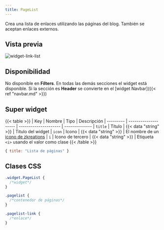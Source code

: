 ```yaml
---
title: PageList
---
```


Crea una lista de enlaces utilizando las páginas del blog. También se aceptan enlaces externos.

## Vista previa

![widget-link-list](/images/widgets/pagelist.png)


## Disponibilidad

No disponible en **Filters**. En todas las demás secciones el widget está disponible. Si la sección es **Header** se convierte en el 
[widget Navbar]({{< ref "navbar.md" >}})

## Super widget

{{< table >}}
| Key       | Nombre               | Tipo                  | Descripción 
| --------- | -------------------- | --------------------- | --------------
| `title`   | Título               | {{< data "string" >}} | Titulo del widget
| `icon`    | Icono                | {{< data "string" >}} | El nombre de un [icono de zkreations](https://icons.zkreations.com/)
| `i`       | Icono de tercero     | {{< data "string" >}} | Etiqueta `<i>` usando el valor como clase
{{< /table >}}

```js
{ title: "Lista de páginas" }
```

## Clases CSS

```css
.widget.PageList {
  /*widget*/
}

.pagelist {
  /*contenedor de páginas*/
}

.pagelist-link {
  /*enlace*/
}
```